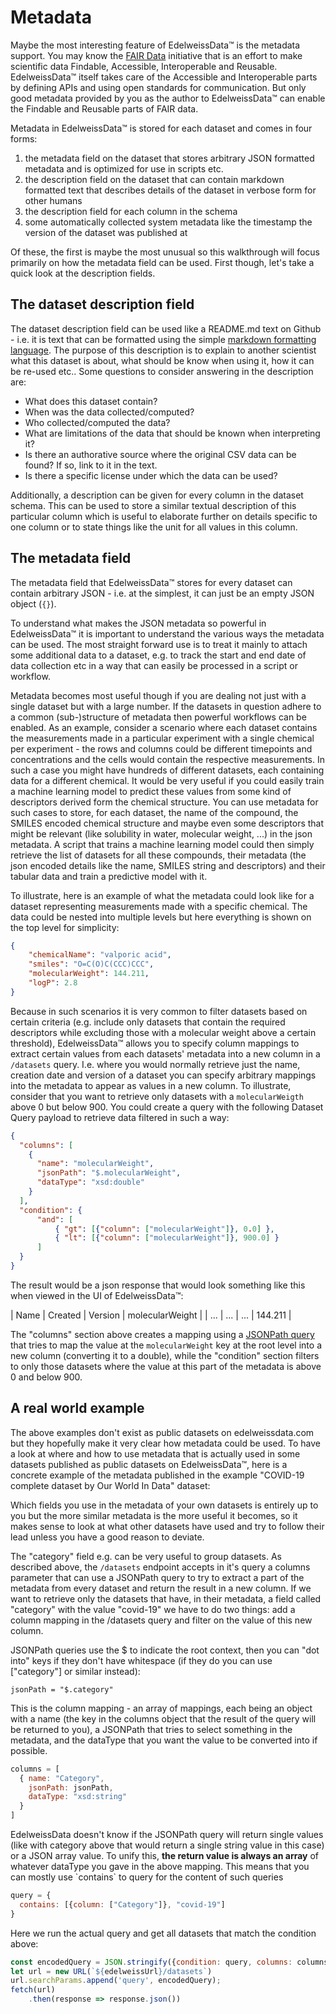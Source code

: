 # Metadata

Maybe the most interesting feature of EdelweissData™ is the metadata support. You may know the [FAIR Data](https://en.wikipedia.org/wiki/FAIR_data) initiative that is an effort to make scientific data Findable, Accessible, Interoperable and Reusable. EdelweissData™ itself takes care of the Accessible and Interoperable parts by defining APIs and using open standards for communication. But only good metadata provided by you as the author to EdelweissData™ can enable the Findable and Reusable parts of FAIR data.

Metadata in EdelweissData™ is stored for each dataset and comes in four forms:

1. the metadata field on the dataset that stores arbitrary JSON formatted metadata and is optimized for use in scripts etc.
2. the description field on the dataset that can contain markdown formatted text that describes details of the dataset in verbose form for other humans
3. the description field for each column in the schema
4. some automatically collected system metadata like the timestamp the version of the dataset was published at

Of these, the first is maybe the most unusual so this walkthrough will focus primarily on how the metadata field can be used. First though, let's take a quick look at the description fields.

## The dataset description field

The dataset description field can be used like a README.md text on Github - i.e. it is text that can be formatted using the simple [markdown formatting language](https://github.com/adam-p/markdown-here/wiki/Markdown-Cheatsheet). The purpose of this description is to explain to another scientist what this dataset is about, what should be know when using it, how it can be re-used etc.. Some questions to consider answering in the description are:

* What does this dataset contain?
* When was the data collected/computed?
* Who collected/computed the data?
* What are limitations of the data that should be known when interpreting it?
* Is there an authorative source where the original CSV data can be found? If so, link to it in the text.
* Is there a specific license under which the data can be used?

Additionally, a description can be given for every column in the dataset schema. This can be used to store a similar textual description of this particular column which is useful to elaborate further on details specific to one column or to state things like the unit for all values in this column.

## The metadata field

The metadata field that EdelweissData™ stores for every dataset can contain arbitrary JSON - i.e. at the simplest, it can just be an empty JSON object (`{}`).

To understand what makes the JSON metadata so powerful in EdelweissData™ it is important to understand the various ways the metadata can be used. The most straight forward use is to treat it mainly to attach some additional data to a dataset, e.g. to track the start and end date of data collection etc in a way that can easily be processed in a script or workflow.

Metadata becomes most useful though if you are dealing not just with a single dataset but with a large number. If the datasets in question adhere to a common (sub-)structure of metadata then powerful workflows can be enabled. As an example, consider a scenario where each dataset contains the measurements made in a particular experiment with a single chemical per experiment - the rows and columns could be different timepoints and concentrations and the cells would contain the respective measurements. In such a case you might have hundreds of different datasets, each containing data for a different chemical. It would be very useful if you could easily train a machine learning model to predict these values from some kind of descriptors derived form the chemical structure. You can use metadata for such cases to store, for each dataset, the name of the compound, the SMILES encoded chemical structure and maybe even some descriptors that might be relevant (like solubility in water, molecular weight, ...) in the json metadata. A script that trains a machine learning model could then simply retrieve the list of datasets for all these compounds, their metadata (the json encoded details like the name, SMILES string and descriptors) and their tabular data and train a predictive model with it.

To illustrate, here is an example of what the metadata could look like for a dataset representing measurements made with a specific chemical. The data could be nested into multiple levels but here everything is shown on the top level for simplicity:

```json
{
    "chemicalName": "valporic acid",
    "smiles": "O=C(O)C(CCC)CCC",
    "molecularWeight": 144.211,
    "logP": 2.8
}
```

Because in such scenarios it is very common to filter datasets based on certain criteria (e.g. include only datasets that contain the required descriptors while excluding those with a molecular weight above a certain threshold), EdelweissData™ allows you to specify column mappings to extract certain values from each datasets' metadata into a new column in a `/datasets` query. I.e. where you would normally retrieve just the name, creation date and version of a dataset you can specify arbitrary mappings into the metadata to appear as values in a new column. To illustrate, consider that you want to retrieve only datasets with a `molecularWeigth` above 0 but below 900. You could create a query with the following Dataset Query payload to retrieve data filtered in such a way:

```json
{
  "columns": [
    {
      "name": "molecularWeight",
      "jsonPath": "$.molecularWeight",
      "dataType": "xsd:double"
    }
  ],
  "condition": {
      "and": [
          { "gt": [{"column": ["molecularWeight"]}, 0.0] },
          { "lt": [{"column": ["molecularWeight"]}, 900.0] }
      ]
  }
}
```

The result would be a json response that would look something like this when viewed in the UI of EdelweissData™:

| Name | Created | Version | molecularWeight |
| ...  | ...     | ...     | 144.211         |

The "columns" section above creates a mapping using a [JSONPath query](https://goessner.net/articles/JsonPath/) that tries to map the value at the `molecularWeight` key at the root level into a new column (converting it to a double), while the "condition" section filters to only those datasets where the value at this part of the metadata is above 0 and below 900.

## A real world example

The above examples don't exist as public datasets on edelweissdata.com but they hopefully make it very clear how metadata could be used. To have a look at where and how to use metadata that is actually used in some datasets published as public datasets on EdelweissData™, here is a concrete example of the metadata published in the example "COVID-19 complete dataset by Our World In Data" dataset:



Which fields you use in the metadata of your own datasets is entirely up to you but the more similar metadata is the more useful it becomes, so it makes sense to look at what other datasets have used and try to follow their lead unless you have a good reason to deviate.

The "category" field e.g. can be very useful to group datasets. As described above, the `/datasets` endpoint accepts in it's query a columns parameter that can use a JSONPath query to try to extract a part of the metadata from every dataset and return the result in a new column. If we want to retrieve only the datasets that have, in their metadata, a field called "category" with the value "covid-19" we have to do two things: add a column mapping in the /datasets query and filter on the value of this new column.

JSONPath queries use the $ to indicate the root context, then you can "dot into" keys if they don't have whitespace (if they do you can use ["category"] or similar instead):

```
jsonPath = "$.category"
```

This is the column mapping - an array of mappings, each being an object with a name (the key in the columns object that the result of the query will be returned to you), a JSONPath that tries to select something in the metadata, and the dataType that you want the value to be converted into if possible.

```javascript
columns = [
  { name: "Category",
    jsonPath: jsonPath,
    dataType: "xsd:string"
  }
]
```

EdelweissData doesn't know if the JSONPath query will return single values (like with category above that would return a single string value in this case) or a JSON array value. To unify this, **the return value is always an array** of whatever dataType you gave in the above mapping. This means that you can mostly use \`contains\` to query for the content of such queries

```javascript
query = {
  contains: [{column: ["Category"]}, "covid-19"]
}
```

Here we run the actual query and get all datasets that match the condition above:

```javascript
const encodedQuery = JSON.stringify({condition: query, columns: columns})
let url = new URL(`${edelweissUrl}/datasets`)
url.searchParams.append('query', encodedQuery);
fetch(url)
    .then(response => response.json())
```